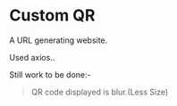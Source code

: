 # Custom QR
A URL generating website.

Used axios..

Still work to be done:- 

 >QR code displayed is blur.(Less Size) 
